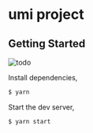 # umi project

## Getting Started

![todo]('./screenshot/todo.jpg')

Install dependencies,

```bash
$ yarn
```

Start the dev server,

```bash
$ yarn start
```

